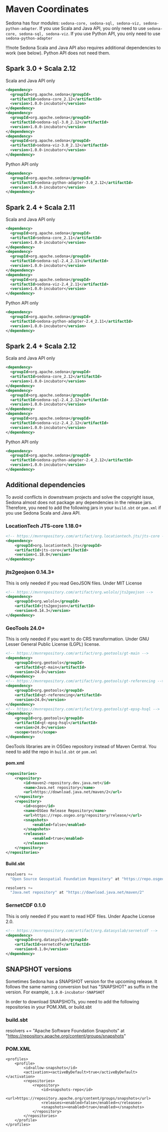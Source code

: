 # Maven Coordinates

Sedona has four modules: `sedona-core, sedona-sql, sedona-viz, sedona-python-adapter`. If you use Scala and Java API, you only need to use `sedona-core, sedona-sql, sedona-viz`. If you use Python API, you only need to use `sedona-python-adapter`

!!!note
	Sedona Scala and Java API also requires additional dependencies to work (see below). Python API does not need them.

## Spark 3.0 + Scala 2.12

Scala and Java API only
```xml
<dependency>
  <groupId>org.apache.sedona</groupId>
  <artifactId>sedona-core_2.12</artifactId>
  <version>1.0.0-incubator</version>
</dependency>
<dependency>
  <groupId>org.apache.sedona</groupId>
  <artifactId>sedona-sql-3.0_2.12</artifactId>
  <version>1.0.0-incubator</version>
</dependency>
<dependency>
  <groupId>org.apache.sedona</groupId>
  <artifactId>sedona-viz-3.0_2.12</artifactId>
  <version>1.0.0-incubator</version>
</dependency>
```

Python API only
```xml
<dependency>
  <groupId>org.apache.sedona</groupId>
  <artifactId>sedona-python-adapter-3.0_2.12</artifactId>
  <version>1.0.0-incubator</version>
</dependency>
```

## Spark 2.4 + Scala 2.11

Scala and Java API only
```xml
<dependency>
  <groupId>org.apache.sedona</groupId>
  <artifactId>sedona-core_2.11</artifactId>
  <version>1.0.0-incubator</version>
</dependency>
<dependency>
  <groupId>org.apache.sedona</groupId>
  <artifactId>sedona-sql-2.4_2.11</artifactId>
  <version>1.0.0-incubator</version>
</dependency>
<dependency>
  <groupId>org.apache.sedona</groupId>
  <artifactId>sedona-viz-2.4_2.11</artifactId>
  <version>1.0.0-incubator</version>
</dependency>
```

Python API only
```xml
<dependency>
  <groupId>org.apache.sedona</groupId>
  <artifactId>sedona-python-adapter-2.4_2.11</artifactId>
  <version>1.0.0-incubator</version>
</dependency>
```

## Spark 2.4 + Scala 2.12

Scala and Java API only
```xml
<dependency>
  <groupId>org.apache.sedona</groupId>
  <artifactId>sedona-core_2.12</artifactId>
  <version>1.0.0-incubator</version>
</dependency>
<dependency>
  <groupId>org.apache.sedona</groupId>
  <artifactId>sedona-sql-2.4_2.12</artifactId>
  <version>1.0.0-incubator</version>
</dependency>
<dependency>
  <groupId>org.apache.sedona</groupId>
  <artifactId>sedona-viz-2.4_2.12</artifactId>
  <version>1.0.0-incubator</version>
</dependency>
```

Python API only
```xml
<dependency>
  <groupId>org.apache.sedona</groupId>
  <artifactId>sedona-python-adapter-2.4_2.12</artifactId>
  <version>1.0.0-incubator</version>
</dependency>
```

## Additional dependencies

To avoid conflicts in downstream projects and solve the copyright issue, Sedona almost does not package any dependencies in the release jars. Therefore, you need to add the following jars in your `build.sbt` or `pom.xml` if you use Sedona Scala and Java API.

### LocationTech JTS-core 1.18.0+

```xml
<!-- https://mvnrepository.com/artifact/org.locationtech.jts/jts-core -->
<dependency>
    <groupId>org.locationtech.jts</groupId>
    <artifactId>jts-core</artifactId>
    <version>1.18.0</version>
</dependency>
```

### jts2geojson 0.14.3+

This is only needed if you read GeoJSON files. Under MIT License

```xml
<!-- https://mvnrepository.com/artifact/org.wololo/jts2geojson -->
<dependency>
    <groupId>org.wololo</groupId>
    <artifactId>jts2geojson</artifactId>
    <version>0.14.3</version>
</dependency>
```

### GeoTools 24.0+

This is only needed if you want to do CRS transformation. Under GNU Lesser General Public License (LGPL) license.

```xml
<!-- https://mvnrepository.com/artifact/org.geotools/gt-main -->
<dependency>
    <groupId>org.geotools</groupId>
    <artifactId>gt-main</artifactId>
    <version>24.0</version>
</dependency>
<!-- https://mvnrepository.com/artifact/org.geotools/gt-referencing -->
<dependency>
    <groupId>org.geotools</groupId>
    <artifactId>gt-referencing</artifactId>
    <version>24.0</version>
</dependency>
<!-- https://mvnrepository.com/artifact/org.geotools/gt-epsg-hsql -->
<dependency>
    <groupId>org.geotools</groupId>
    <artifactId>gt-epsg-hsql</artifactId>
    <version>24.0</version>
    <scope>test</scope>
</dependency>
```

GeoTools libraries are in OSGeo repository instead of Maven Central. You need to add the repo in `build.sbt` or `pom.xml`

#### pom.xml
```xml
<repositories>
    <repository>
        <id>maven2-repository.dev.java.net</id>
        <name>Java.net repository</name>
        <url>https://download.java.net/maven/2</url>
    </repository>
    <repository>
        <id>osgeo</id>
        <name>OSGeo Release Repository</name>
        <url>https://repo.osgeo.org/repository/release/</url>
        <snapshots>
            <enabled>false</enabled>
        </snapshots>
        <releases>
            <enabled>true</enabled>
        </releases>
    </repository>
</repositories>
```

#### Build.sbt
```scala
resolvers +=
  "Open Source Geospatial Foundation Repository" at "https://repo.osgeo.org/repository/release/"

resolvers +=
  "Java.net repository" at "https://download.java.net/maven/2"
```

### SernetCDF 0.1.0

This is only needed if you want to read HDF files. Under Apache License 2.0.

```xml
<!-- https://mvnrepository.com/artifact/org.datasyslab/sernetcdf -->
<dependency>
    <groupId>org.datasyslab</groupId>
    <artifactId>sernetcdf</artifactId>
    <version>0.1.0</version>
</dependency>

```

## SNAPSHOT versions
Sometimes Sedona has a SNAPSHOT version for the upcoming release. It follows the same naming conversion but has "SNAPSHOT" as suffix in the version. For example, `1.0.0-incubator-SNAPSHOT`

In order to download SNAPSHOTs, you need to add the following repositories in your POM.XML or build.sbt
### build.sbt
resolvers +=
  "Apache Software Foundation Snapshots" at "https://repository.apache.org/content/groups/snapshots"
### POM.XML
    <profiles>
        <profile>
            <id>allow-snapshots</id>
            <activation><activeByDefault>true</activeByDefault></activation>
            <repositories>
                <repository>
                    <id>snapshots-repo</id>
                    <url>https://repository.apache.org/content/groups/snapshots</url>
                    <releases><enabled>false</enabled></releases>
                    <snapshots><enabled>true</enabled></snapshots>
                </repository>
            </repositories>
        </profile>
    </profiles>
